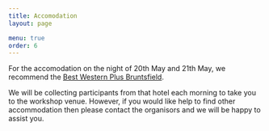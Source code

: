 ```yaml
---
title: Accomodation
layout: page

menu: true
order: 6
--- 
```


For the accomodation on the night of 20th May and 21th May, we recommend the [Best Western Plus Bruntsfield](https://www.thebruntsfield.co.uk).

We will be collecting participants from that hotel each morning to take you to the workshop venue. However, if you would like help to find other accommodation then please contact the organisors and we will be happy to assist you.
